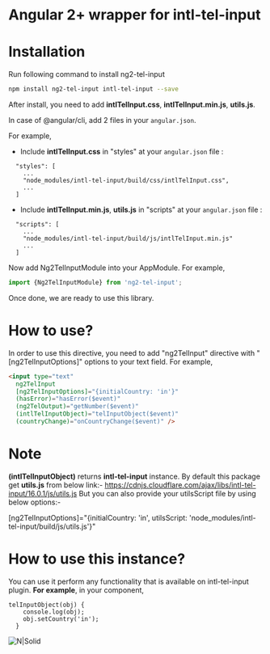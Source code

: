 
# Angular 2+ wrapper for intl-tel-input

# Installation

Run following command to install ng2-tel-input

```sh
npm install ng2-tel-input intl-tel-input --save
```

After install, you need to add **intlTelInput.css**, **intlTelInput.min.js**, **utils.js**.

In case of @angular/cli, add 2 files in your `angular.json`. 

For example,

- Include **intlTelInput.css** in "styles" at your `angular.json` file  :
```
  "styles": [
    ...
    "node_modules/intl-tel-input/build/css/intlTelInput.css",
    ...
  ]
```

- Include **intlTelInput.min.js**, **utils.js** in "scripts" at your `angular.json` file  :
```
  "scripts": [
    ...
    "node_modules/intl-tel-input/build/js/intlTelInput.min.js"
    ...
  ]
```


Now add Ng2TelInputModule into your AppModule. For example,

```js
import {Ng2TelInputModule} from 'ng2-tel-input';
```

Once done, we are ready to use this library.

# How to use?

In order to use this directive, you need to add "ng2TelInput" directive with "[ng2TelInputOptions]" options to your text field. For example,

```html
<input type="text"
  ng2TelInput
  [ng2TelInputOptions]="{initialCountry: 'in'}"
  (hasError)="hasError($event)"
  (ng2TelOutput)="getNumber($event)"
  (intlTelInputObject)="telInputObject($event)"
  (countryChange)="onCountryChange($event)" />
```

# Note
**(intlTelInputObject)** returns **intl-tel-input** instance.
By default this package get **utils.js** from below link:-
https://cdnjs.cloudflare.com/ajax/libs/intl-tel-input/16.0.1/js/utils.js
But you can also provide your utilsScript file by using below options:-

[ng2TelInputOptions]="{initialCountry: 'in', utilsScript: 'node_modules/intl-tel-input/build/js/utils.js'}"

# How to use this instance?
You can use it perform any functionality that is available on intl-tel-input plugin. **For example**, in your component,
```
telInputObject(obj) {
    console.log(obj);
    obj.setCountry('in');
  }
```

![N|Solid](https://raw.githubusercontent.com/gauravsoni119/ng2-tel-input/master/example.png)
